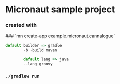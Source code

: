 <h1>Micronaut sample project</h1>

<h3>created with </h3> ### `mn create-app example.micronaut.cannalogue`

```js
default builder => gradle
        -b -build maven

        default lang => java
        --lang groovy
```

### `./gradlew run`

